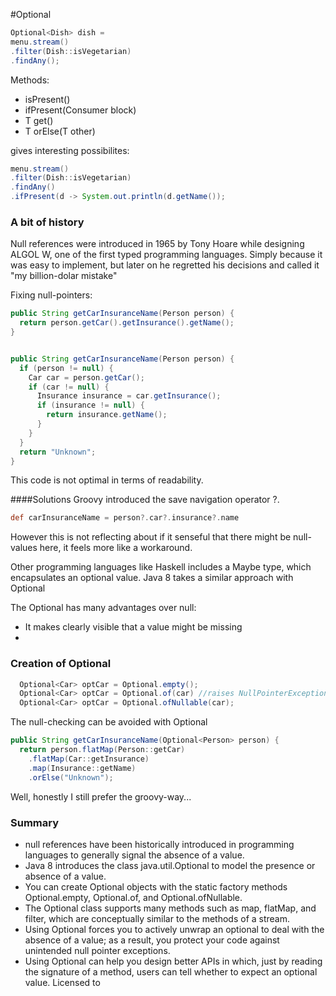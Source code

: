 #Optional

``` Java
Optional<Dish> dish =
menu.stream()
.filter(Dish::isVegetarian)
.findAny();
```

Methods:

- isPresent()
- ifPresent(Consumer<T> block)
- T get()
- T orElse(T other)

gives interesting possibilites:

``` Java
menu.stream()
.filter(Dish::isVegetarian)
.findAny()
.ifPresent(d -> System.out.println(d.getName());
```

### A bit of history
Null references were introduced in 1965 by Tony Hoare while designing ALGOL W, 
one of the first typed programming languages.
Simply because it was easy to implement, but later on he regretted his decisions
and called it "my billion-dolar mistake"

Fixing null-pointers:
``` Java
public String getCarInsuranceName(Person person) {
  return person.getCar().getInsurance().getName();
}


public String getCarInsuranceName(Person person) {
  if (person != null) {
    Car car = person.getCar();
    if (car != null) {
      Insurance insurance = car.getInsurance();
      if (insurance != null) {
        return insurance.getName();
      }
    }
  }
  return "Unknown";
}
``` 

This code is not optimal in terms of readability. 


####Solutions
Groovy introduced the save navigation operator ?.
``` Groovy
def carInsuranceName = person?.car?.insurance?.name
```

However this is not reflecting about if it senseful that there might
be null-values here, it feels more like a workaround.

Other programming languages like Haskell includes a Maybe type, which
encapsulates an optional value. Java 8 takes a similar approach with
Optional<T>

The Optional has many advantages over null:

- It makes clearly visible that a value might be missing
- 

### Creation of Optional
``` Java
  Optional<Car> optCar = Optional.empty();
  Optional<Car> optCar = Optional.of(car) //raises NullPointerException if car is null
  Optional<Car> optCar = Optional.ofNullable(car);

```

The null-checking can be avoided with Optional
``` Java
public String getCarInsuranceName(Optional<Person> person) {
  return person.flatMap(Person::getCar)
    .flatMap(Car::getInsurance)
    .map(Insurance::getName)
    .orElse("Unknown");
```
Well, honestly I still prefer the groovy-way...

### Summary
- null references have been historically introduced in programming languages
to generally signal the absence of a value.
- Java 8 introduces the class java.util.Optional<T> to model the presence or
absence of a value.
- You can create Optional objects with the static factory methods Optional.empty,
Optional.of, and Optional.ofNullable.
-  The Optional class supports many methods such as map, flatMap, and filter,
which are conceptually similar to the methods of a stream.
- Using Optional forces you to actively unwrap an optional to deal with the
absence of a value; as a result, you protect your code against unintended null
pointer exceptions.
- Using Optional can help you design better APIs in which, just by reading the
signature of a method, users can tell whether to expect an optional value.
Licensed to
